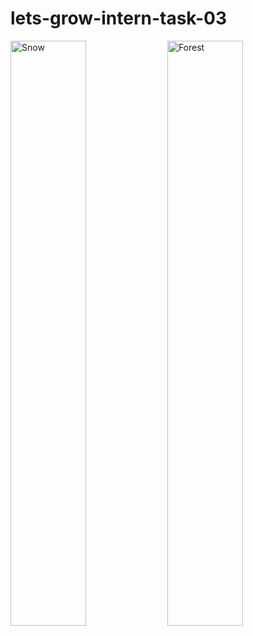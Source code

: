 # lets-grow-intern-task-03

<div class="row" display="flex">
  <div class="column">
    <img src="https://github.com/harshsinghcs/lets-grow-intern-task-03/assets/115187902/f73839c9-9fd7-4a89-937e-5a94541377ad" alt="Snow" style="width:49%">
    <img src="https://github.com/harshsinghcs/lets-grow-intern-task-03/assets/115187902/5be5591d-ebc5-4abf-9d95-b8fd6d0eeca5" alt="Forest" style="width:49%">
  </div>
</div>

